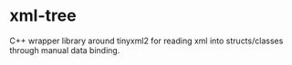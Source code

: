 # xml-tree
C++ wrapper library around tinyxml2 for reading xml into structs/classes through manual data binding.
